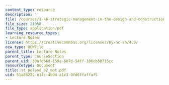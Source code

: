 ```yaml
---
content_type: resource
description: ''
file: /courses/1-46-strategic-management-in-the-design-and-construction-value-chain-fall-2003/51a88222e14c4b04a1c30fd6ffaffaf5_st_poland_a2_mot.pdf
file_size: 21058
file_type: application/pdf
learning_resource_types:
- Lecture Notes
license: https://creativecommons.org/licenses/by-nc-sa/4.0/
ocw_type: OCWFile
parent_title: Lecture Notes
parent_type: CourseSection
parent_uid: 30afd66d-159e-6b7d-54ff-106cb58715cc
resourcetype: Document
title: st_poland_a2_mot.pdf
uid: 51a88222-e14c-4b04-a1c3-0fd6ffaffaf5
---
```

